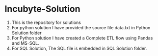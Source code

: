 # Incubyte-Solution
1. This is the repository for solutions  
2. For python solution I have provided the source file data.txt in Python Solution folder
3. For Python solution I have created a Complete ETL flow using Pandas and MS-SQL.
4. For SQL Solution, The SQL file is embedded in SQL Solution folder.
